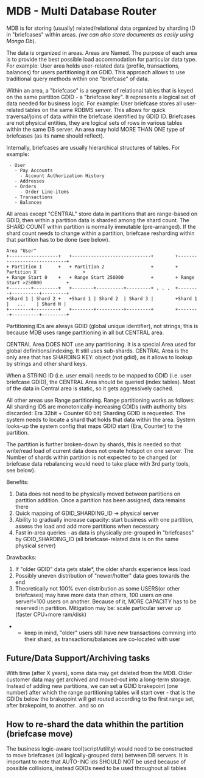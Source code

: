 ﻿# MDB - Multi Database Router


MDB is for storing (usually) related/relational data organized by sharding ID in "briefcases" within areas.
*(we can also store documents as easily using Mongo Db*).

The data is organized in areas. Areas are Named.
The purpose of each area is to provide the best possible load accommodation for particular data type.
For example: User area holds user-related data (profile, transactions, balances) for users partitioning it on GDID.
This approach allows to use traditional query methods within one "briefcase" of data.

Within an area, a "briefcase" is a segment of relational tables that is keyed on the same partition GDID - a "briefcase key".
It represents a logical set of data needed for business logic.
For example: User briefcase stores all user-related tables on the same RDBMS server.
This allows for quick traversal/joins of data within the briefcase identified by GDID ID.
Briefcases are not physical entities, they are logical sets of rows in various tables within the same DB server.
An area may hold MORE THAN ONE type of briefcases (as its name should reflect).

Internally, briefcases are usually hierarchical structures of tables. For example:
```
 - User
   - Pay Accounts
     - Account Authorization History
   - Addresses
   - Orders
     - Order Line-items
   - Transactions
   - Balances
```


All areas except "CENTRAL" store data in partitions that are range-based on GDID, then within a partition data is sharded among the
shard count.
The SHARD COUNT within partition is normally immutable (pre-arranged).
If the shard count needs to change within a partition, briefcase resharding within that partition has to be done (see below).

```
Area "User"
+------------------+   +-----------------------------+        +-----------------------------+
+ Partition 1 	   +   + Partition 2                 +        + Partition X                 +
+ Range Start 0	   +   + Range Start 250000          +        + Range Start >250000         +
+--------+---------+   +--------+----------+---------+ . . .  +--------+----------+---------+
+Shard 1 | Shard 2 +   +Shard 1 | Shard 2  | Shard 3 |        +Shard 1 |   ...    | Shard N |
+--------+---------+   +--------+----------+---------+        +--------+----------+---------+
```

Partitioning IDs are always GDID (global unique identifier), not strings; this is because
MDB uses range partitioning in all but CENTRAL area.

CENTRAL Area DOES NOT use any partitioning. It is a special Area used for global definitions/indexing.
It still uses sub-shards. CENTRAL Area is the only area that has SHARDING KEY: object (not gdid), as it allows to lookup
 by strings and other shard keys.

When a STRING ID (i.e. user email) needs to be mapped to GDID (i.e. user briefcase GDID), the CENTRAL Area should be queried (index tables).
Most of the data in Central area is static, so it gets aggressively cached.

All other areas use Range partitioning. Range partitioning works as follows:
 All sharding IDS are monotonically-increasing GDIDs (with authority bits discarded: Era 32bit + Counter 60 bit)
 Sharding GDID is requested. The system needs to locate a shard that holds that data within the area.
 System looks-up the system config that maps GDID start {Era, Counter} to the partition.

 The partition is further broken-down by shards, this is needed so that write/read load of current
 data does not create hotspot on one server. The Number of shards within partition is not expected to be changed
  (or briefcase data rebalancing would need to take place with 3rd party tools, see below).


 Benefits:
  1. Data does not need to be physically moved between partitions on partition addition. Once a partition has been assigned, data remains there
  2. Quick mapping of GDID_SHARDING_ID -> physical server
  3. Ability to gradually increase capacity: start business with one partition, assess the load and add more partitions when necessary
  4. Fast in-area queries - as data is physically pre-grouped in "briefcases" by GDID_SHARDING_ID (all briefcase-related data is on the same physical server)

 Drawbacks:
  1. If "older GDID" data gets stale*, the older shards experience less load
  2. Possibly uneven distribution of "newer/hotter" data goes towards the end
  3. Theoretically not 100% even distribution as some USERS(or other briefcases) may have more
   data than others, 100 users on one server!=100 users on another. Because of it, MORE CAPACITY has to be reserved in partition.
   Mitigation may be: scale particular server up (faster CPU+more ram/disk)

  * - keep in mind, "older" users still have new transactions comming into their shard,
  as transactions/balances are co-located with user


 ## Future/Data Support/Archiving tasks
 
  With time (after X years), some data may get deleted from the MDB. Older customer data may get archived and moved-out into a long-term storage.
  Instead of adding new partitions, we can set a GDID brakepoint (one number) after which the range partitioning tables will start over - that is
   the GDIDs below the brakepoint will get routed according to the first range set, after brakepoint, to another.. and so on

 ## How to re-shard the data whithin the partition	(briefcase move)
 
 The business logic-aware tool(script/utility) would need to be constructed to move briefcases (all logically-grouped data) between DB servers.
 It is important to note that AUTO-INC ids SHOULD NOT be used because of possible collisions, instead GDIDs need to be used throughout
 all tables








